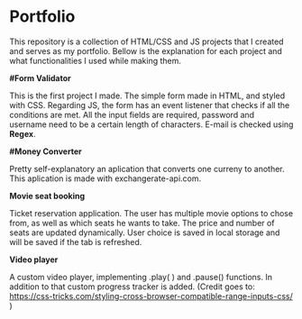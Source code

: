 # Portfolio 

This repository is a collection of HTML/CSS and JS projects that I created and serves as my portfolio. 
Bellow is the explanation for each project and what functionalities I used while making them.

<b>#Form Validator</b> 

This is the first project I made. The simple form made in HTML, and styled with CSS. 
Regarding JS, the form has an event listener that checks if all the conditions are met. 
All the input fields are required, password and username need to be a certain length of characters. E-mail is checked using <b>Regex</b>.
 

<b>#Money Converter</b>

Pretty self-explanatory an aplication that converts one curreny to another. 
This aplication is made with exchangerate-api.com. 

<b>Movie seat booking</b>

Ticket reservation application. The user has multiple movie options to chose from, as well as which seats he wants to take. 
The price and number of seats are updated dynamically. User choice is saved in local storage and will be saved if the tab is refreshed. 

<b>Video player</b>

A custom video player, implementing .play( ) and .pause() functions. In addition to that custom progress tracker is added. 
(Credit goes to:  https://css-tricks.com/styling-cross-browser-compatible-range-inputs-css/  ) 

